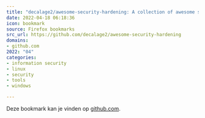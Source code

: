 ```yaml
---
title: "decalage2/awesome-security-hardening: A collection of awesome security hardening guides, tools and o..."
date: 2022-04-18 06:18:36
icon: bookmark
source: Firefox bookmarks
src_url: https://github.com/decalage2/awesome-security-hardening
domains:
- github.com
2022: "04"
categories:
- information security
- linux
- security
- tools
- windows

---
```

Deze bookmark kan je vinden op [github.com](https://github.com/decalage2/awesome-security-hardening).
